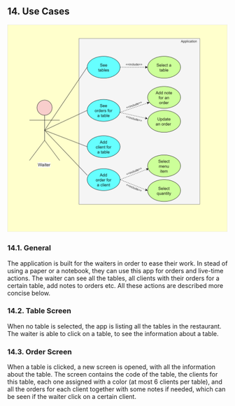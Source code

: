 ## 14. Use Cases

![Use Case Diagram](UseCaseDiagram.png)

### 14.1. General
The application is built for the waiters in order to ease their work. In stead of using a paper or a notebook, they can use this app for orders and live-time actions.
The waiter can see all the tables, all clients with their orders for a certain table, add notes to orders etc. All these actions are described more concise below.

### 14.2. Table Screen
When no table is selected, the app is listing all the tables in the restaurant. The waiter is able to click on a table, to see the information about a table.

### 14.3. Order Screen
When a table is clicked, a new screen is opened, with all the information about the table. The screen contains the code of the table, the clients for this table, each one
assigned with a color (at most 6 clients per table), and all the orders for each client together with some notes if needed, which can be seen if the waiter click on a certain client.

